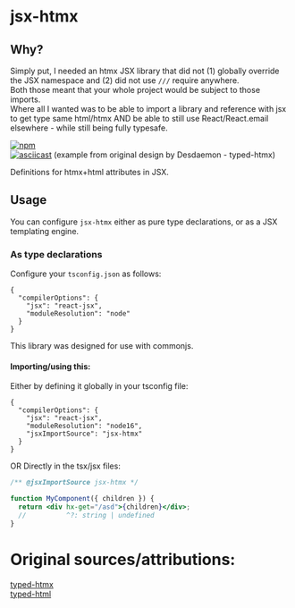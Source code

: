 # jsx-htmx

## Why?

Simply put, I needed an htmx JSX library that did not (1) globally override the JSX namespace and (2) did not use `///` require anywhere.  
Both those meant that your whole project would be subject to those imports.  
Where all I wanted was to be able to import a library and reference with jsx to get type same html/htmx AND be able to still use React/React.email elsewhere - while still being fully typesafe.


[![npm](https://img.shields.io/npm/v/jsx-htmx?style=flat-square)](https://www.npmjs.com/package/jsx-htmx)  
[![asciicast](https://asciinema.org/a/598553.svg)](https://asciinema.org/a/598553) (example from original design by Desdaemon - typed-htmx)

Definitions for htmx+html attributes in JSX.

## Usage

You can configure `jsx-htmx` either as pure type declarations, or as a JSX
templating engine.

### As type declarations

Configure your `tsconfig.json` as follows:

```jsonc
{
  "compilerOptions": {
    "jsx": "react-jsx",
    "moduleResolution": "node"
  }
}
```
This library was designed for use with commonjs.  
  
#### Importing/using this:

Either by defining it globally in your tsconfig file:

```jsonc
{
  "compilerOptions": {
    "jsx": "react-jsx",
    "moduleResolution": "node16",
    "jsxImportSource": "jsx-htmx"
  }
}
```

OR Directly in the tsx/jsx files:
```jsx
/** @jsxImportSource jsx-htmx */

function MyComponent({ children }) {
  return <div hx-get="/asd">{children}</div>;
  //          ^?: string | undefined
}
```


# Original sources/attributions:  
[typed-htmx](https://github.com/Desdaemon/typed-htmx)  
[typed-html](https://github.com/nicojs/typed-html)
